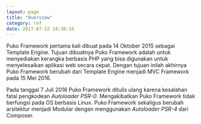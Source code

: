 ```yaml
---
layout: page
title: "Overview"
category: ref
date: 2017-07-22 14:30:19
---
```




Puko Framework pertama kali dibuat pada 14 Oktober 2015 sebagai Template Engine.
Tujuan dibuatnya Puko Framework adalah untuk menyediakan kerangka berbasis PHP 
yang bisa digunakan untuk menyelesaikan aplikasi web secara cepat.
Dengan tujuan inilah akhirnya Puko Framework berubah dari Template Engine menjadi MVC Framework pada 15 Mei 2016.

Pada tanggal 7 Juli 2016 Puko Framework ditulis ulang karena kesalahan fatal pengkodean *Autoloader PSR-0*. 
Mengakibatkan Puko Framework tidak berfungsi pada OS berbasis Linux.
Puko Framework sekaligus berubah arsitektur menjadi Modular dengan menggunakan *Autoloader PSR-4* dari Composer.
